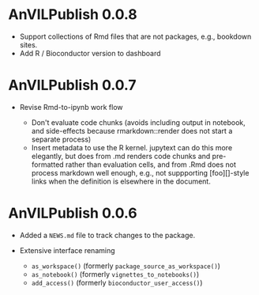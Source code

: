 # AnVILPublish 0.0.8

- Support collections of Rmd files that are not packages, e.g.,
  bookdown sites.
- Add R / Bioconductor version to dashboard

# AnVILPublish 0.0.7

- Revise Rmd-to-ipynb work flow

  - Don't evaluate code chunks (avoids including output in notebook,
    and side-effects because rmarkdown::render does not start a
    separate process)
  - Insert metadata to use the R kernel. jupytext can do this more
    elegantly, but does from .md renders code chunks and pre-formatted
    rather than evaluation cells, and from .Rmd does not process
    markdown well enough, e.g., not suppporting [foo][]-style links
    when the definition is elsewhere in the document.

# AnVILPublish 0.0.6

- Added a `NEWS.md` file to track changes to the package.
- Extensive interface renaming

  - `as_workspace()` (formerly `package_source_as_workspace()`)
  - `as_notebook()` (formerly `vignettes_to_notebooks()`)
  - `add_access()` (formerly `bioconductor_user_access()`)

